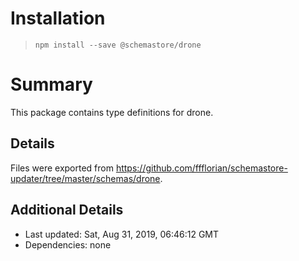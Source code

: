 # Installation
> `npm install --save @schemastore/drone`

# Summary
This package contains type definitions for drone.

## Details
Files were exported from https://github.com/ffflorian/schemastore-updater/tree/master/schemas/drone.

## Additional Details
* Last updated: Sat, Aug 31, 2019, 06:46:12 GMT
* Dependencies: none
